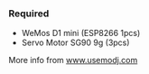 
### Required

* WeMos D1 mini (ESP8266 1pcs)
* Servo Motor SG90 9g (3pcs)

More info from
 www.usemodj.com


